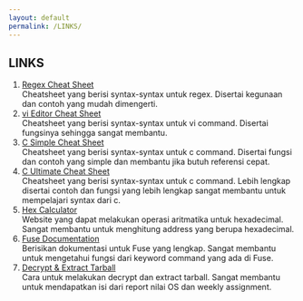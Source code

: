 ```yaml
---
layout: default
permalink: /LINKS/
---
```


## LINKS

1. [Regex Cheat Sheet](https://developer.mozilla.org/en-US/docs/Web/JavaScript/Guide/Regular_Expressions/Cheatsheet)<br>
Cheatsheet yang berisi syntax-syntax untuk regex. Disertai kegunaan dan contoh yang mudah dimengerti.
2. [vi Editor Cheat Sheet](http://www.atmos.albany.edu/daes/atmclasses/atm350/vi_cheat_sheet.pdf)<br>
Cheatsheet yang berisi syntax-syntax untuk vi command. Disertai fungsinya sehingga sangat membantu.
3. [C Simple Cheat Sheet](https://www.codewithharry.com/blogpost/c-cheatsheet)<br>
Cheatsheet yang berisi syntax-syntax untuk c command. Disertai fungsi dan contoh yang simple dan membantu jika butuh referensi cepat.
4. [C Ultimate Cheat Sheet](https://sites.ualberta.ca/~ygu/courses/geoph624/codes/C.CheatSheet.pdf)<br>
Cheatsheet yang berisi syntax-syntax untuk c command. Lebih lengkap disertai contoh dan fungsi yang lebih lengkap sangat membantu untuk mempelajari syntax dari c.
5. [Hex Calculator](https://www.calculator.net/hex-calculator.html)<br>
Website yang dapat melakukan operasi aritmatika untuk hexadecimal. Sangat membantu untuk menghitung address yang berupa hexadecimal.
6. [Fuse Documentation](https://www.kernel.org/doc/html/latest/filesystems/fuse.html)<br>
Berisikan dokumentasi untuk Fuse yang lengkap. Sangat membantu untuk mengetahui fungsi dari keyword command yang ada di Fuse.
7. [Decrypt & Extract Tarball](https://osp4diss.vlsm.org/W04.html)<br>
Cara untuk melakukan decrypt dan extract tarball. Sangat membantu untuk mendapatkan isi dari report nilai OS dan weekly assignment.




